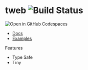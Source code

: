 # tweb ![Build Status](https://github.com/kn0ll/tweb/actions/workflows/master.yaml/badge.svg)


[![Open in GitHub Codespaces](https://github.com/codespaces/badge.svg)](https://codespaces.new/kn0ll/tweb)

- [Docs](https://kn0ll.github.io/tweb)
- [Examples](./examples)

Features
- Type Safe
- Tiny